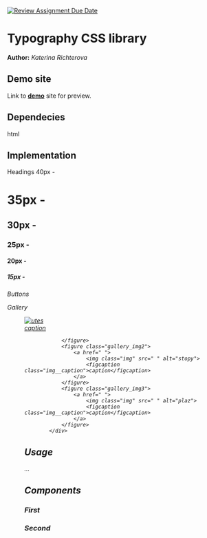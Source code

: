 [![Review Assignment Due Date](https://classroom.github.com/assets/deadline-readme-button-24ddc0f5d75046c5622901739e7c5dd533143b0c8e959d652212380cedb1ea36.svg)](https://classroom.github.com/a/zprwltzm)
# Typography CSS library
**Author:** *Katerina Richterova*
## Demo site
Link to **[demo]( https://pslib-cz.github.io/2023-l4-web-typographic-library-katerinarichte/)** site for preview.
## Dependecies
html 
        <head>
               <link rel="stylesheet" href="./download.css">
        <head>
## Implementation

Headings
40px - <h1>
35px - <h2>
30px - <h3>
25px - <h4>
20px - <h5>
15px - <h6>

Buttons 
 <div class="box">
                <a class="primary-btn"></a>
                <a class="click-btn"></a>
                <a class="noclick-btn"></a>
                <a class="change-btn"></a>
            </div>

Gallery
<div class="gallery">
                <figure class="gallery_img1">
                    <a href=" "> 
                        <img class="img" src=" " alt="utes">
                        <figcaption class="img__caption">caption</figcaption>
                    </a>
                   
                </figure>
                <figure class="gallery_img2">
                    <a href=" ">
                        <img class="img" src=" " alt="stopy">
                        <figcaption class="img__caption">caption</figcaption>
                    </a>  
                </figure>
                <figure class="gallery_img3">
                    <a href=" "> 
                        <img class="img" src=" " alt="plaz">
                        <figcaption class="img__caption">caption</figcaption>
                    </a>
                </figure>
            </div>
## Usage
...
## Components
### First
### Second
